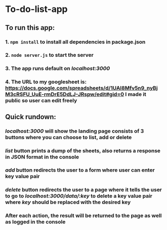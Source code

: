 # To-do-list-app
## To run this app:
### 1. `npm install` to install all dependencies in package.json
### 2. `node server.js` to start the server
### 3. The app runs default on *localhost:3000* 
### 4. The URL to my googlesheet is: https://docs.google.com/spreadsheets/d/1UAl8Mfv5n9_nyBjM3cRSFU_UuE-rmDrE5DdLJ-JRspw/edit#gid=0 I made it public so user can edit freely <br />

## Quick rundown:
### *localhost:3000* will show the landing page consists of 3 buttons where you can choose to list, add or delete
### *list* button prints a dump of the sheets, also returns a response in JSON format in the console
### *add* button redirects the user to a form where user can enter key value pair
### *delete* button redirects the user to a page where it tells the user to go to *localhost:3000/data/:key* to delete a key value pair where *key* should be replaced with the desired key
### After each action, the result will be returned to the page as well as logged in the console
